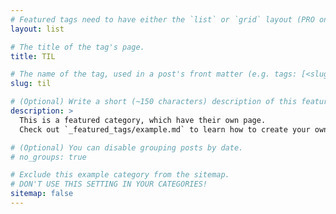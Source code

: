 ```yaml
---
# Featured tags need to have either the `list` or `grid` layout (PRO only).
layout: list

# The title of the tag's page.
title: TIL

# The name of the tag, used in a post's front matter (e.g. tags: [<slug>]).
slug: til

# (Optional) Write a short (~150 characters) description of this featured tag.
description: >
  This is a featured category, which have their own page.
  Check out `_featured_tags/example.md` to learn how to create your own.

# (Optional) You can disable grouping posts by date.
# no_groups: true

# Exclude this example category from the sitemap.
# DON'T USE THIS SETTING IN YOUR CATEGORIES!
sitemap: false
---
```

